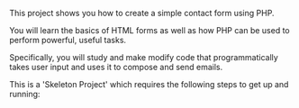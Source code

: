 This project shows you how to create a simple contact form using PHP.

You will learn the basics of HTML forms as well as how PHP can be used to perform powerful, useful tasks.

Specifically, you will study and make modify code that programmatically takes user input and uses it to compose and send emails.

This is a 'Skeleton Project' which requires the following steps to get up and running:

 


